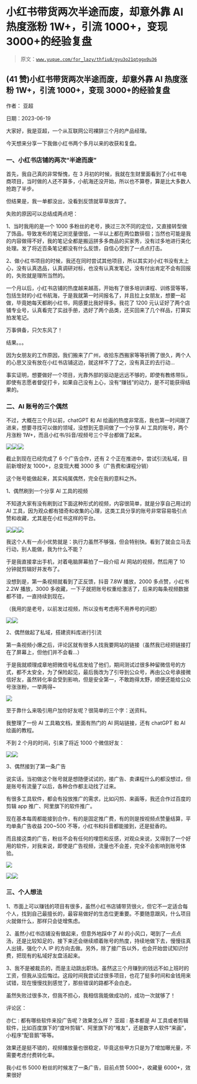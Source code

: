# 小红书带货两次半途而废，却意外靠 AI 热度涨粉 1W+，引流 1000+，变现 3000+的经验复盘

> 原文：[`www.yuque.com/for_lazy/thfiu8/gyu3o21qtggx0u36`](https://www.yuque.com/for_lazy/thfiu8/gyu3o21qtggx0u36)



## (41 赞)小红书带货两次半途而废，却意外靠 AI 热度涨粉 1W+，引流 1000+，变现 3000+的经验复盘 

作者： 亚超 

日期：2023-06-19 

大家好，我是亚超，一个从互联网公司裸辞三个月的产品经理。 

今天想来分享一下我做小红书两个多月以来的收获和复盘。 

### 一、小红书店铺的两次“半途而废” 

首先，我自己真的非常惭愧，在 3 月初的时候，我就在生财里面看到了小红书电商项目，当时做的人还不算多，小航海还没开始，所以也不算卷，算是比大多数人抢跑了半步。 

但结果是，我一单都没出，没看到反馈就草草放弃了。 

失败的原因可以总结成两点吧： 

1、当时我用的是一个 1000 多粉丝的老号，换过三次不同的定位，又直接转型做了饰品，导致发布的笔记浏览量很低，一半以上都在两位数徘徊；当然也可能是我的内容做得不好，我的笔记全都是搬运拼多多商品的买家秀，没有过多地进行美化处理。发了将近百条笔记都没有什么反馈，自信心受到了一点点打击。 

2、做小红书项目的时候，我还在同时尝试其他项目，所以其实对小红书没有太上心，没有认真选品，认真调研对标，也没有认真发笔记，没有付出肯定不会有回报的，失败就是理所当然的。 

一个月以后，小红书店铺的热度越来越高，开始有了很多培训课程、训练营等等，包括生财的小红书航海，于是我就第一时间报名了，并且拉上女朋友，想要一起做，毕竟她每天都刷小红书，网感要比我好得多。我花了 1200 元认证好了两个店铺专业号，认真看完了实战手册，选好了两个品类，还买回来了几个样品，打算实拍发笔记。 

万事俱备，只欠东风了！ 

结果。。。 

因为女朋友的工作原因，我们搬来了广州，收拾东西搬家等等折腾了很久，两个人的心思又没有放在小红书店铺这边，就这样不了了之，没有真正的去行动... 

事实证明，想要做好一个项目，光靠外部的驱动是远远不够的，即使有教练带队，即使有志愿者督促打卡，如果自己没有上心，没有“赚钱”的动力，是不可能获得结果的。 

### 二、AI 账号的三个偶然 

不过，大概在三个月以前，chatGPT 和 AI 绘画的热度非常高，我也第一时间跟了进来，想要寻找可以做的领域，没想到无意间做了一个分享 AI 工具的账号，两个月涨粉 1W+，而且小红书/抖音/视频号三个平台都做了起来。 

![](img/291ce46c946d558b5c72248fa1d82afd.png)![](img/13fce523a4fb052e5e25c4889586663e.png)![](img/343c130b9edc30afa91c68b887805677.png) 

截止到现在已经完成了 6 个广告合作，还有 2 个正在推进中，尝试引流私域，目前新增好友 1000+，总变现大概 3000 多（广告费和课程分销） 

这个账号能做起来，其实纯属偶然，完全在我的意料之外。 

1、偶然刷到一个分享 AI 工具的视频 

不知道大家有没有刷到过下面这种形式的视频，内容很简单，就是分享自己用过的 AI 工具，因为观众都有猎奇和收集的心理，这类工具分享的账号非常容易吸引点赞和收藏，尤其是在小红书这样的平台。 

![](img/15082886975e1aa0f925f2926b0f2086.png)![](img/9e8e7aeddf2dae85a08f3f3e0a907fd4.png)![](img/e4db556938d168453706f6dccc67dcaf.png) 

我这个人有一点小优势就是：执行力虽然不够强，但会特别快。看到了就会立马去行动，别人能做，我为什么不能？ 

于是我直接拿出手机，对着电脑屏幕拍了一段介绍 AI 网站的视频，然后用了 10 分钟就剪辑好并发布了。 

没想到是，第一条视频就看到了正反馈，抖音 7.8W 播放，2000 多点赞，小红书 2.2W 播放，3000 多收藏，一下子就把账号权重给激活了，后来的每条视频数据都不错，一直持续到现在。 

（我用的是老号，以前发过视频，所以没有考虑用不用养号的问题） 

![](img/fcf607e55efb63d0068928c815bf6781.png)![](img/9abd221a5ab7825dc491d4c333c49a2d.png) 

2、偶然做起了私域，搭建资料库进行引流 

第一条视频小爆之后，评论区就有很多人找我要网站的链接（虽然我已经把链接打在了屏幕上，但他们并不会看...） 

于是我就顺理成章地把微信号私信发给了他们，期间测试过很多种留微信号的方式，都不太安全，为了保险起见，最后我改为了引导到公众号，再由公众号承接微信好友，虽然转化率会受到影响，但是安全第一，不敢跑得太野，顺便还能给公众号涨涨粉，一举两得~ 

![](img/3e74b5984ac6cd0b16695942e42b23fc.png) 

至于靠什么来吸引用户加你好友呢？很简单的三个字：送资料。 

我整理了一份 AI 工具箱文档，里面有热门的 AI 网站链接，还有 chatGPT 和 AI 绘画的教程。 

不到 2 个月的时间，引来了将近 1000 个微信好友： 

![](img/65406c994031bbcc754eb1ef7999fa4f.png)![](img/3e00e14e445797c7cca91d18e1fef9a2.png) 

3、偶然接到了第一条广告 

说实话，当初做这个账号就是想随便试试的，接广告、卖课程什么的都没想过，但是账号有流量了以后，各种合作都主动找了过来。 

有很多工具软件，都会有投放推广的需求，比如闪剪、来画等，我还合作过百度的剪辑 app 推广、阿里旗下的软件推广。 

现在基本每周都能接到合作，有的是固定推广费，有的则是按视频点赞量结算，平均单条广告收益 200~500 不等，小红书和抖音都能接到，还是挺香的。 

而且接这类的广告，粉丝不会有任何的埋怨和反感，对观众来说，又得到了一个好用的软件，对我来说，即使是广告视频，流量也不会差，完全不会影响到账号体验。 

![](img/d84106109f1b72c9ba590784a5b03504.png) 

![](img/c2ea60e4aaa31c5ae03b8e2b3ac9a9e1.png)![](img/016afd1f408ac3890c59fe137cc20049.png) 

### 三、个人想法 

1、市面上可以赚钱的项目有很多，虽然小红书店铺带货很火，但它不一定适合每个人，找到自己最擅长的，最容易做好的生态位更重要。不要随意跟风，什么项目火就做什么，那样只会徒增焦虑。 

2、虽然小红书店铺没有做起来，但意外地踩中了 AI 的小风口，喝到了一点点汤，还是比较知足的，接下来还会继续顺着账号的热度，持续地做下去，慢慢往真人出镜，强化个人 IP 的方向去做。另外，除了接广告以外，也会开始尝试知识付费，把现有的私域好友盘活起来。 

3、我不是被裁员的，而是主动跳出职场。虽然这三个月赚到的钱远不如上班时的工资，但我从没后悔过。这段时间我尝试过很多项目，也花了挺多时间和金钱用来试错，现在慢慢找到感觉了，那些错误的路都不会白走。 

虽然失败过很多次，但我不担心，我相信我能做成功的，成功一次就够了！ 

评论区： 

亦仁 : 都有哪些软件来投广告呢？效果怎么样？ 亚超 : 基本都是 AI 工具或者剪辑软件，比如百度旗下的“度咔剪辑”、阿里旗下的“堆友”，还是数字人软件“来画”，小程序“配音鹅”等等。 

效果还是挺不错的，视频播放量也很稳定，毕竟这些甲方只是为了增加曝光量，不需要考虑付费转化率。 

我小红书 5000 粉丝的时候发了一条广告，目前点赞 5000+，收藏量 6000+，效果很好
